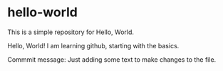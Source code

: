 # hello-world
This is a simple repository for Hello, World.

Hello, World! I am learning github, starting with the basics.

Commmit message: Just adding some text to make changes to the file.
